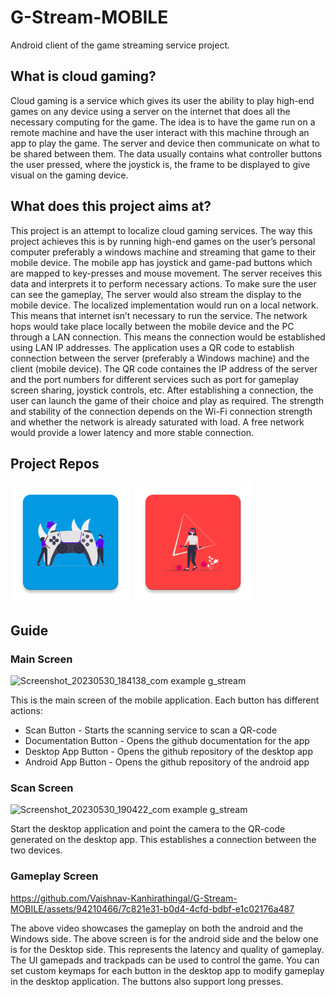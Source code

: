 # G-Stream-MOBILE

Android client of the game streaming service project.

## What is cloud gaming?

Cloud gaming is a service which gives its user the ability to play high-end games on any device using a server on the internet that does all the necessary computing for the game. The idea is to have the game run on a remote machine and have the user interact with this machine through an app to play the game. The server and device then communicate on what to be shared between them. The data usually contains what controller buttons the user pressed, where the joystick is, the frame to be displayed to give visual on the gaming device.

## What does this project aims at?

This project is an attempt to localize cloud gaming services. The way this project achieves this is by running high-end games on the user’s personal computer preferably a windows machine and streaming that game to their mobile device. The mobile app has joystick and game-pad buttons which are mapped to key-presses and mouse movement. The server receives this data and interprets it to perform necessary actions. To make sure the user can see the gameplay, The server would also stream the display to the mobile device. The localized implementation would run on a local network. This means that internet isn’t necessary to run the service. The network hops would take place locally between the mobile device and the PC through a LAN connection. This means the connection would be established using LAN IP addresses. The application uses a QR code to establish connection between the server (preferably a Windows machine) and the client (mobile device). The QR code containes the IP address of the server and the port numbers for different services such as port for gameplay screen sharing, joystick controls, etc. After establishing a connection, the user can launch the game of their choice and play as required. The strength and stability of the connection depends on the Wi-Fi connection strength and whether the network is already saturated with load. A free network would provide a lower latency and more stable connection.

## Project Repos

[![Game - Stream android app icon](https://github.com/Vaishnav-Kanhirathingal/G-Stream-MOBILE/blob/main/app/src/main/res/mipmap-xxxhdpi/ic_launcher.png?raw=true "[Game - Stream Mobile] - This app is responsible for sending control signals to the desktop side. It also displays gameplay streamed from the PC")](https://github.com/Vaishnav-Kanhirathingal/G-Stream-MOBILE)
[![Game - Stream desktop app icon](https://github.com/Vaishnav-Kanhirathingal/G-Stream-Desktop/blob/main/src/main/resources/app_icon_mipmap/mipmap-xxxhdpi/ic_launcher.png?raw=true "[Game - Stream Desktop] - This app is responsible for recieving control signals from the android side. It also streams gameplay to the android device")](https://github.com/Vaishnav-Kanhirathingal/G-Stream-Desktop)

## Guide

### Main Screen

![Screenshot_20230530_184138_com example g_stream](https://github.com/Vaishnav-Kanhirathingal/G-Stream-MOBILE/assets/94210466/9e932d86-bbc7-4cdc-9b52-b0f2c2af9a9e)

This is the main screen of the mobile application. Each button has different actions:

- Scan Button - Starts the scanning service to scan a QR-code
- Documentation Button - Opens the github documentation for the app
- Desktop App Button - Opens the github repository of the desktop app
- Android App Button - Opens the github repository of the android app

### Scan Screen

![Screenshot_20230530_190422_com example g_stream](https://github.com/Vaishnav-Kanhirathingal/G-Stream-MOBILE/assets/94210466/f2f441c5-c221-4c39-b383-52a8d892b81c)

Start the desktop application and point the camera to the QR-code generated on the desktop app. This establishes a connection between the two devices.

### Gameplay Screen

https://github.com/Vaishnav-Kanhirathingal/G-Stream-MOBILE/assets/94210466/7c821e31-b0d4-4cfd-bdbf-e1c02176a487

The above video showcases the gameplay on both the android and the Windows side. The above screen is for the android side and the below one is for the Desktop side. This represents the latency and quality of gameplay. The UI gamepads and trackpads can be used to control the game. You can set custom keymaps for each button in the desktop app to modify gameplay in the desktop application. The buttons also support long presses.
